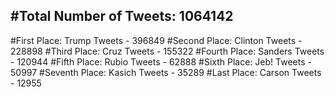 #Total Number of Tweets: 1064142 
---
#First Place: Trump Tweets - 396849
#Second Place: Clinton Tweets - 228898
#Third Place: Cruz Tweets - 155322
#Fourth Place: Sanders Tweets - 120944
#Fifth Place: Rubio Tweets - 62888
#Sixth Place: Jeb! Tweets - 50997
#Seventh Place: Kasich Tweets - 35289
#Last Place: Carson Tweets - 12955
